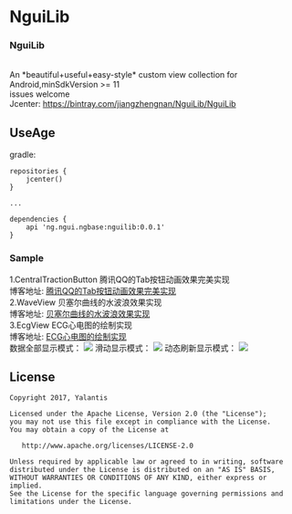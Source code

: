 # NguiLib
<h3>NguiLib</h3><br/>
An *beautiful+useful+easy-style*  custom view collection for Android,minSdkVersion >= 11<br>
issues welcome<br/>
Jcenter: 
<a href="https://bintray.com/jiangzhengnan/NguiLib/NguiLib">https://bintray.com/jiangzhengnan/NguiLib/NguiLib</a><br />

UseAge
-------
gradle:
```grovvy
repositories {
    jcenter()
}

...

dependencies {
    api 'ng.ngui.ngbase:nguilib:0.0.1'
}
```

<h3>Sample</h3>
1.CentralTractionButton 腾讯QQ的Tab按钮动画效果完美实现   <br />
博客地址: <a href="https://blog.csdn.net/qq_22770457/article/details/78630695">腾讯QQ的Tab按钮动画效果完美实现</a><br />
2.WaveView 贝塞尔曲线的水波浪效果实现<br />
博客地址: <a href="https://blog.csdn.net/qq_22770457/article/details/90139954">贝塞尔曲线的水波浪效果实现</a><br />
3.EcgView ECG心电图的绘制实现<br />
博客地址: <a href="https://blog.csdn.net/qq_22770457/article/details/90349970">ECG心电图的绘制实现</a><br />
数据全部显示模式：
<img src="https://github.com/jiangzhengnan/UI/blob/master/app/src/main/res/raw/ecg_showall.png" />
滑动显示模式：
<img src="https://github.com/jiangzhengnan/UI/blob/master/app/src/main/res/raw/ecg_scroll.gif" />
动态刷新显示模式：
<img src="https://github.com/jiangzhengnan/UI/blob/master/app/src/main/res/raw/ecg_refresh.gif" />

 


## License

    Copyright 2017, Yalantis

    Licensed under the Apache License, Version 2.0 (the "License");
    you may not use this file except in compliance with the License.
    You may obtain a copy of the License at

       http://www.apache.org/licenses/LICENSE-2.0

    Unless required by applicable law or agreed to in writing, software
    distributed under the License is distributed on an "AS IS" BASIS,
    WITHOUT WARRANTIES OR CONDITIONS OF ANY KIND, either express or implied.
    See the License for the specific language governing permissions and
    limitations under the License.
